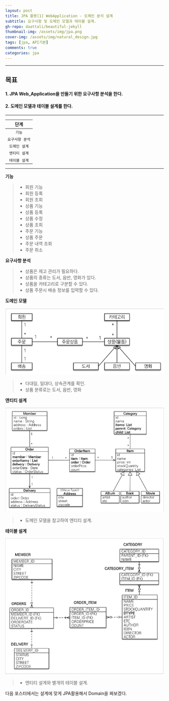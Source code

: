 ```yaml
---
layout: post
title: JPA 활용[1] WebApplication - 도메인 분석 설계
subtitle: 요구사항 및 도메인 모델과 테이블 설계.
gh-repo: daattali/beautiful-jekyll
thumbnail-img: /assets/img/jpa.png
cover-img: /assets/img/natural_design.jpg
tags: [jpa, API기본]
comments: true
categories: jpa
---
```


___
## 목표

#### 1. JPA Web_Application을 만들기 위한 요구사항 분석을 한다.
#### 2. 도메인 모델과 테이블 설계를 한다.
___

| 단계 |
|:---:|
| `기능` |
| `요구사항 분석` |
| `도메인 설계` |
| `엔티티 설계` |
| `테이블 설계` |

___

__기능__

> - 회원 기능
> - 회원 등록
> - 회원 조회
> - 상품 기능
> - 상품 등록
> - 상품 수정
> - 상품 조회
> - 주문 기능
> - 상품 주문
> - 주문 내역 조회
> - 주문 취소

__요구사항 분석__

> - 상품은 제고 관리가 필요하다.
> - 상품의 종류는 도서, 음반, 영화가 있다.
> - 상품을 카테고리로 구분할 수 있다.
> - 상품 주문시 배송 정보를 입력할 수 있다.

__도메인 모델__

![도메인 모델](/assets/img/jpaExercise2/WebApplication개발1%20-%20도메인%20모델.png)

> - 다대일, 일대다, 상속관계를 확인.
> - 상품 분류로는 도서, 음반, 영화



__앤티티 설계__

![엔티티 설계](/assets/img/jpaExercise2/WebApplication개발1%20-%20테이블%20설계.png)

> - 도메인 모델을 참고하여 엔티티 설계.


__테이블 설계__

![테이블 설계](/assets/img/jpaExercise2/WebApplication개발1%20-%20테이블%20설계2.png)

> - 엔티티 설계와 별개의 테이블 설계.

다음 포스터에서는 설계에 맞게 JPA활용해서 Domain을 짜보겠다. 